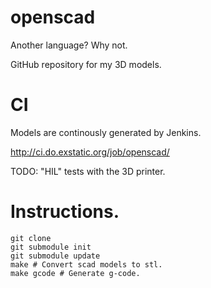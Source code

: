 # openscad
Another language? Why not.

GitHub repository for my 3D models.

# CI

Models are continously generated by Jenkins.

http://ci.do.exstatic.org/job/openscad/

TODO: "HIL" tests with the 3D printer.

# Instructions.

    git clone
    git submodule init
    git submodule update
    make # Convert scad models to stl.
    make gcode # Generate g-code.
